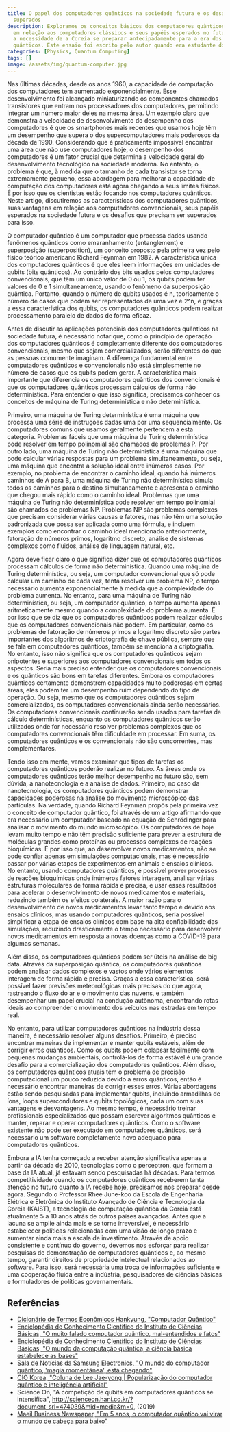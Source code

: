 ```yaml
---
title: O papel dos computadores quânticos na sociedade futura e os desafios a serem
  superados
description: Exploramos os conceitos básicos dos computadores quânticos, suas vantagens
  em relação aos computadores clássicos e seus papéis esperados no futuro, considerando
  a necessidade de a Coreia se preparar antecipadamente para a era dos computadores
  quânticos. Este ensaio foi escrito pelo autor quando era estudante do ensino médio.
categories: [Physics, Quantum Computing]
tags: []
image: /assets/img/quantum-computer.jpg
---
```

Nas últimas décadas, desde os anos 1960, a capacidade de computação dos computadores tem aumentado exponencialmente. Esse desenvolvimento foi alcançado miniaturizando os componentes chamados transistores que entram nos processadores dos computadores, permitindo integrar um número maior deles na mesma área. Um exemplo claro que demonstra a velocidade de desenvolvimento do desempenho dos computadores é que os smartphones mais recentes que usamos hoje têm um desempenho que supera o dos supercomputadores mais poderosos da década de 1990. Considerando que é praticamente impossível encontrar uma área que não use computadores hoje, o desempenho dos computadores é um fator crucial que determina a velocidade geral do desenvolvimento tecnológico na sociedade moderna. No entanto, o problema é que, à medida que o tamanho de cada transistor se torna extremamente pequeno, essa abordagem para melhorar a capacidade de computação dos computadores está agora chegando a seus limites físicos. É por isso que os cientistas estão focando nos computadores quânticos. Neste artigo, discutiremos as características dos computadores quânticos, suas vantagens em relação aos computadores convencionais, seus papéis esperados na sociedade futura e os desafios que precisam ser superados para isso.

O computador quântico é um computador que processa dados usando fenômenos quânticos como emaranhamento (entanglement) e superposição (superposition), um conceito proposto pela primeira vez pelo físico teórico americano Richard Feynman em 1982.
A característica única dos computadores quânticos é que eles leem informações em unidades de qubits (bits quânticos). Ao contrário dos bits usados pelos computadores convencionais, que têm um único valor de 0 ou 1, os qubits podem ter valores de 0 e 1 simultaneamente, usando o fenômeno da superposição quântica. Portanto, quando o número de qubits usados é n, teoricamente o número de casos que podem ser representados de uma vez é 2^n, e graças a essa característica dos qubits, os computadores quânticos podem realizar processamento paralelo de dados de forma eficaz.

Antes de discutir as aplicações potenciais dos computadores quânticos na sociedade futura, é necessário notar que, como o princípio de operação dos computadores quânticos é completamente diferente dos computadores convencionais, mesmo que sejam comercializados, serão diferentes do que as pessoas comumente imaginam. A diferença fundamental entre computadores quânticos e convencionais não está simplesmente no número de casos que os qubits podem gerar. A característica mais importante que diferencia os computadores quânticos dos convencionais é que os computadores quânticos processam cálculos de forma não determinística. Para entender o que isso significa, precisamos conhecer os conceitos de máquina de Turing determinística e não determinística.

Primeiro, uma máquina de Turing determinística é uma máquina que processa uma série de instruções dadas uma por uma sequencialmente. Os computadores comuns que usamos geralmente pertencem a esta categoria. Problemas fáceis que uma máquina de Turing determinística pode resolver em tempo polinomial são chamados de problemas P.
Por outro lado, uma máquina de Turing não determinística é uma máquina que pode calcular várias respostas para um problema simultaneamente, ou seja, uma máquina que encontra a solução ideal entre inúmeros casos. Por exemplo, no problema de encontrar o caminho ideal, quando há inúmeros caminhos de A para B, uma máquina de Turing não determinística simula todos os caminhos para o destino simultaneamente e apresenta o caminho que chegou mais rápido como o caminho ideal. Problemas que uma máquina de Turing não determinística pode resolver em tempo polinomial são chamados de problemas NP.
Problemas NP são problemas complexos que precisam considerar várias causas e fatores, mas não têm uma solução padronizada que possa ser aplicada como uma fórmula, e incluem exemplos como encontrar o caminho ideal mencionado anteriormente, fatoração de números primos, logaritmo discreto, análise de sistemas complexos como fluidos, análise de linguagem natural, etc.

Agora deve ficar claro o que significa dizer que os computadores quânticos processam cálculos de forma não determinística. Quando uma máquina de Turing determinística, ou seja, um computador convencional que só pode calcular um caminho de cada vez, tenta resolver um problema NP, o tempo necessário aumenta exponencialmente à medida que a complexidade do problema aumenta. No entanto, para uma máquina de Turing não determinística, ou seja, um computador quântico, o tempo aumenta apenas aritmeticamente mesmo quando a complexidade do problema aumenta. É por isso que se diz que os computadores quânticos podem realizar cálculos que os computadores convencionais não podem. Em particular, como os problemas de fatoração de números primos e logaritmo discreto são partes importantes dos algoritmos de criptografia de chave pública, sempre que se fala em computadores quânticos, também se menciona a criptografia.
No entanto, isso não significa que os computadores quânticos sejam onipotentes e superiores aos computadores convencionais em todos os aspectos. Seria mais preciso entender que os computadores convencionais e os quânticos são bons em tarefas diferentes. Embora os computadores quânticos certamente demonstrem capacidades muito poderosas em certas áreas, eles podem ter um desempenho ruim dependendo do tipo de operação. Ou seja, mesmo que os computadores quânticos sejam comercializados, os computadores convencionais ainda serão necessários.
Os computadores convencionais continuarão sendo usados para tarefas de cálculo determinísticas, enquanto os computadores quânticos serão utilizados onde for necessário resolver problemas complexos que os computadores convencionais têm dificuldade em processar. Em suma, os computadores quânticos e os convencionais não são concorrentes, mas complementares.

Tendo isso em mente, vamos examinar que tipos de tarefas os computadores quânticos poderão realizar no futuro. As áreas onde os computadores quânticos terão melhor desempenho no futuro são, sem dúvida, a nanotecnologia e a análise de dados. Primeiro, no caso da nanotecnologia, os computadores quânticos podem demonstrar capacidades poderosas na análise do movimento microscópico das partículas. Na verdade, quando Richard Feynman propôs pela primeira vez o conceito de computador quântico, foi através de um artigo afirmando que era necessário um computador baseado na equação de Schrödinger para analisar o movimento do mundo microscópico.
Os computadores de hoje levam muito tempo e não têm precisão suficiente para prever a estrutura de moléculas grandes como proteínas ou processos complexos de reações bioquímicas. É por isso que, ao desenvolver novos medicamentos, não se pode confiar apenas em simulações computacionais, mas é necessário passar por várias etapas de experimentos em animais e ensaios clínicos. No entanto, usando computadores quânticos, é possível prever processos de reações bioquímicas onde inúmeros fatores interagem, analisar várias estruturas moleculares de forma rápida e precisa, e usar esses resultados para acelerar o desenvolvimento de novos medicamentos e materiais, reduzindo também os efeitos colaterais. A maior razão para o desenvolvimento de novos medicamentos levar tanto tempo é devido aos ensaios clínicos, mas usando computadores quânticos, seria possível simplificar a etapa de ensaios clínicos com base na alta confiabilidade das simulações, reduzindo drasticamente o tempo necessário para desenvolver novos medicamentos em resposta a novas doenças como a COVID-19 para algumas semanas.

Além disso, os computadores quânticos podem ser úteis na análise de big data. Através da superposição quântica, os computadores quânticos podem analisar dados complexos e vastos onde vários elementos interagem de forma rápida e precisa. Graças a essa característica, será possível fazer previsões meteorológicas mais precisas do que agora, rastreando o fluxo do ar e o movimento das nuvens, e também desempenhar um papel crucial na condução autônoma, encontrando rotas ideais ao compreender o movimento dos veículos nas estradas em tempo real.

No entanto, para utilizar computadores quânticos na indústria dessa maneira, é necessário resolver alguns desafios. Primeiro, é preciso encontrar maneiras de implementar e manter qubits estáveis, além de corrigir erros quânticos. Como os qubits podem colapsar facilmente com pequenas mudanças ambientais, controlá-los de forma estável é um grande desafio para a comercialização dos computadores quânticos. Além disso, os computadores quânticos atuais têm o problema de precisão computacional um pouco reduzida devido a erros quânticos, então é necessário encontrar maneiras de corrigir esses erros. Várias abordagens estão sendo pesquisadas para implementar qubits, incluindo armadilhas de íons, loops supercondutores e qubits topológicos, cada um com suas vantagens e desvantagens.
Ao mesmo tempo, é necessário treinar profissionais especializados que possam escrever algoritmos quânticos e manter, reparar e operar computadores quânticos. Como o software existente não pode ser executado em computadores quânticos, será necessário um software completamente novo adequado para computadores quânticos.

Embora a IA tenha começado a receber atenção significativa apenas a partir da década de 2010, tecnologias como o perceptron, que formam a base da IA atual, já estavam sendo pesquisadas há décadas. Para termos competitividade quando os computadores quânticos receberem tanta atenção no futuro quanto a IA recebe hoje, precisamos nos preparar desde agora.
Segundo o Professor Rhee June-koo da Escola de Engenharia Elétrica e Eletrônica do Instituto Avançado de Ciência e Tecnologia da Coreia (KAIST), a tecnologia de computação quântica da Coreia está atualmente 5 a 10 anos atrás de outros países avançados. Antes que a lacuna se amplie ainda mais e se torne irreversível, é necessário estabelecer políticas relacionadas com uma visão de longo prazo e aumentar ainda mais a escala de investimento. Através de apoio consistente e contínuo do governo, devemos nos esforçar para realizar pesquisas de demonstração de computadores quânticos e, ao mesmo tempo, garantir direitos de propriedade intelectual relacionados ao software. Para isso, será necessária uma troca de informações suficiente e uma cooperação fluida entre a indústria, pesquisadores de ciências básicas e formuladores de políticas governamentais.

## Referências
- [Dicionário de Termos Econômicos Hankyung, "Computador Quântico"](https://dic.hankyung.com/economy/view/?seq=11787)
- [Enciclopédia de Conhecimento Científico do Instituto de Ciências Básicas, "O muito falado computador quântico, mal-entendidos e fatos"](https://www.ibs.re.kr/cop/bbs/BBSMSTR_000000000901/selectBoardArticle.do?nttId=14100)
- [Enciclopédia de Conhecimento Científico do Instituto de Ciências Básicas, "O mundo da computação quântica, a ciência básica estabelece as bases"](https://www.ibs.re.kr/cop/bbs/BBSMSTR_000000000901/selectBoardArticle.do?nttId=14274)
- [Sala de Notícias da Samsung Electronics, "O mundo do computador quântico, 'magia momentânea', está chegando"](https://news.samsung.com/kr/찰나의-마법-양자컴퓨터-세계가-온다)
- [CIO Korea, "Coluna de Lee Jae-yong \| Popularização do computador quântico e inteligência artificial"](https://www.ciokorea.com/news/38257)
- Science On, "A competição de qubits em computadores quânticos se intensifica", http://scienceon.hani.co.kr/?document_srl=474039&mid=media&m=0, (2019)
- [Maeil Business Newspaper, "Em 5 anos, o computador quântico vai virar o mundo de cabeça para baixo"](https://www.mk.co.kr/news/business/view/2018/08/515351/)
